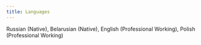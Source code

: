 ```yaml
---
title: Languages
---
```


Russian (Native), Belarusian (Native), English (Professional Working), Polish (Professional Working)
